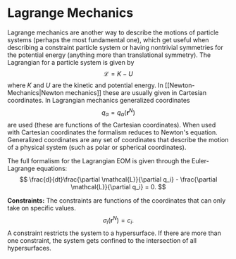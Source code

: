 # Lagrange Mechanics

Lagrange mechanics are another way to describe the motions of particle systems (perhaps the most fundamental one), which get useful when describing a constraint particle system or having nontrivial symmetries for the potential energy (anything more than translational symmetry).
The Lagrangian for a particle system is given by
$$ 
    \mathcal{L} = K - U
$$
where $K$ and $U$ are the kinetic and potential energy. 
In [[Newton-Mechanics|Newton mechanics]] these are usually given in Cartesian coordinates. In Lagrangian mechanics generalized coordinates 
$$ 
    q_{\alpha} = q_{\alpha}(\textbf{r}^N)
$$
are used (these are functions of the Cartesian coordinates).
When used with Cartesian coordinates the formalism reduces to Newton's equation.
Generalized coordinates are any set of coordinates that describe the motion of a physical system (such as polar or spherical coordinates).

The full formalism for the Lagrangian EOM is given through the Euler-Lagrange equations:
$$ 
    \frac{d}{dt}\frac{\partial \mathcal{L}}{\partial q_i} - \frac{\partial \mathcal{L}}{\partial q_i} = 0.
$$

**Constraints:** The constraints are functions of the coordinates that can only take on specific values.
$$ 
    \sigma_i(\textbf{r}^N) = c_i.
$$
A constraint restricts the system to a hypersurface. If there are more than one constraint, the system gets confined to the intersection of all hypersurfaces.
